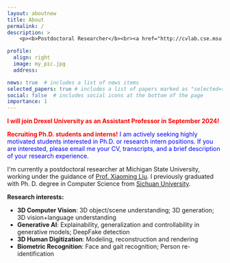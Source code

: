 ```yaml
---
layout: aboutnew
title: About
permalink: /
description: >
    <p><b>Postdoctoral Researcher</b><br><a href="http://cvlab.cse.msu.edu/">Computer Vision Lab</a>, Department of Computer Science and Engineering<br>Michigan State University, East Lansing<br>Office: Room 3315, Engineering Building, MSU<br>liufeng2915@gmail.com</p>

profile:
  align: right
  image: my_pic.jpg
  address: 

news: true  # includes a list of news items
selected_papers: true # includes a list of papers marked as "selected={true}"
social: false  # includes social icons at the bottom of the page
importance: 1
---
```


<p><font color="red"> <b>I will join Drexel University as an Assistant Professor in September 2024!</b> </font></p>

<p><font color="red"> <b>Recruiting Ph.D. students and interns!</b></font> <font color="blue">I am actively seeking highly motivated students interested in Ph.D. or research intern positions. If you are interested, please email me your CV, transcripts, and a brief description of your research experience.</font></p> 

I'm currently a postdoctoral researcher at Michigan State University, working under the guidance of <a href="http://www.cse.msu.edu/~liuxm/index2.html">Prof. Xiaoming Liu</a>. I previously graduated with Ph. D. degree in Computer Science from <a href="https://en.scu.edu.cn/">Sichuan University</a>.

**Research interests:**
<ul>
<li><b>3D Computer Vision</b>: 3D object/scene understanding; 3D generation; 3D vision+language understanding</li>
<li><b>Generative AI</b>: Explainability, generalization and controllability in generative models; DeepFake detection</li>
<li><b>3D Human Digitization</b>: Modeling, reconstruction and rendering</li>
<li><b>Biometric Recognition</b>: Face and gait recognition; Person re-identification</li>
</ul>


